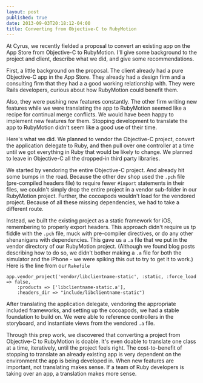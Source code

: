 ```yaml
---
layout: post
published: true
date: 2013-09-03T20:18:12-04:00
title: Converting from Objective-C to RubyMotion
---
```


At Cyrus, we recently fielded a proposal to convert an existing app on the App Store from Objective-C to RubyMotion. I'll give some background to the project and client, describe what we did, and give some recommendations.

First, a little background on the proposal. The client already had a pure Objective-C app in the App Store. They already had a design firm and a consulting firm that they had a a good working relationship with. They were Rails developers, curious about how RubyMotion could benefit them. 

Also, they were pushing new features constantly. The other firm writing new features while we were translating the app to RubyMotion seemed like a recipe for continual merge conflicts. We would have been happy to implement new features for them. Stopping development to translate the app to RubyMotion didn't seem like a good use of their time.



Here's what we did. We planned to vendor the Objective-C project, convert the application delegate to Ruby, and then pull over one controller at a time until we got everything in Ruby that would be likely to change. We planned to leave in Objective-C all the dropped-in third party libraries. 

We started by vendoring the entire Objective-C project. And already hit some bumps in the road. Because the other dev shop used the `.pch` file (pre-compiled headers file) to require fewer `#import` statements in their files, we couldn't simply drop the entire project in a vendor sub-folder in our RubyMotion project. Further, the cocoapods wouldn't load for the vendored project. Because of all these missing dependencies, we had to take a different route. 

Instead, we built the existing project as a static framework for iOS, remembering to properly export headers. This approach didn't require us tp fiddle with the `.pch` file, muck with pre-compiler directives, or do any other shenanigans with dependencies. This gave us a `.a` file that we put in the vendor directory of our RubyMotion project. (Although we found blog posts describing how to do so, we didn't bother making a `.a` file for both the simulator and the iPhone - we were spiking this out to try to get it to work.) Here is the line from our `Rakefile`

    app.vendor_project('vendor/libclientname-static', :static, :force_load => false, 
        :products => ['libclientname-static.a'], 
        :headers_dir => "include/libclientname-static")



After translating the application delegate, vendoring the appropriate included frameworks, and setting up the cocoapods, we had a stable foundation to build on. We were able to reference controllers in the storyboard, and instantiate views from the vendored `.a` file.


Through this prep work, we discovered that converting a project from Objective-C to RubyMotion is doable. It's even doable to translate one class at a time, iteratively, until the project feels right. The cost-to-benefit of stopping to translate an already existing app is very dependent on the environment the app is being developed in. When new features are important, not translating makes sense. If a team of Ruby developers is taking over an app, a translation makes more sense.